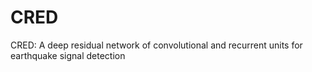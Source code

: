 # CRED
CRED: A deep residual network of convolutional and recurrent units for earthquake signal detection
